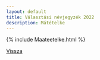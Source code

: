 ```yaml
---
layout: default
title: Választási névjegyzék 2022
description: Mátételke
---
```


{% include Maateetelke.html %}

[Vissza](./)